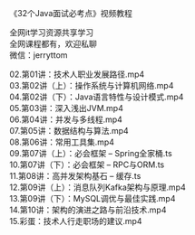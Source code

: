 《32个Java面试必考点》视频教程

全网it学习资源共享学习<br>全网课程都有，欢迎私聊<br>微信：jerryttom<br>

02.第01讲：技术人职业发展路径.mp4<br> 03.第02讲（上）：操作系统与计算机网络.mp4<br> 04.第02讲（下）：Java语言特性与设计模式.mp4<br> 05.第03讲：深入浅出JVM.mp4<br> 06.第04讲：并发与多线程.mp4<br> 07.第05讲：数据结构与算法.mp4<br> 08.第06讲：常用工具集.mp4<br> 09.第07讲（上）：必会框架 – Spring全家桶.ts<br> 10.第07讲（下）：必会框架 – RPC与ORM.ts<br> 11.第08讲：高并发架构基石 – 缓存.ts<br> 12.第09讲（上）：消息队列Kafka架构与原理.mp4<br> 13.第09讲（下）：MySQL调优与最佳实践.mp4<br> 14.第10讲：架构的演进之路与前沿技术.mp4<br> 15.彩蛋：技术人行走职场的建议.mp4